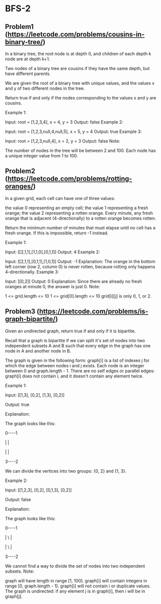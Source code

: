 # BFS-2

## Problem1 (https://leetcode.com/problems/cousins-in-binary-tree/)
In a binary tree, the root node is at depth 0, and children of each depth k node are at depth k+1.

Two nodes of a binary tree are cousins if they have the same depth, but have different parents.

We are given the root of a binary tree with unique values, and the values x and y of two different nodes in the tree.

Return true if and only if the nodes corresponding to the values x and y are cousins.

Example 1:


Input: root = [1,2,3,4], x = 4, y = 3
Output: false
Example 2:


Input: root = [1,2,3,null,4,null,5], x = 5, y = 4
Output: true
Example 3:



Input: root = [1,2,3,null,4], x = 2, y = 3
Output: false
Note:

The number of nodes in the tree will be between 2 and 100.
Each node has a unique integer value from 1 to 100.

## Problem2 (https://leetcode.com/problems/rotting-oranges/)
In a given grid, each cell can have one of three values:

the value 0 representing an empty cell;
the value 1 representing a fresh orange;
the value 2 representing a rotten orange.
Every minute, any fresh orange that is adjacent (4-directionally) to a rotten orange becomes rotten.

Return the minimum number of minutes that must elapse until no cell has a fresh orange.  If this is impossible, return -1 instead.

Example 1:



Input: [[2,1,1],[1,1,0],[0,1,1]]
Output: 4
Example 2:

Input: [[2,1,1],[0,1,1],[1,0,1]]
Output: -1
Explanation:  The orange in the bottom left corner (row 2, column 0) is never rotten, because rotting only happens 4-directionally.
Example 3:

Input: [[0,2]]
Output: 0
Explanation:  Since there are already no fresh oranges at minute 0, the answer is just 0.
Note:

1 <= grid.length <= 10
1 <= grid[0].length <= 10
grid[i][j] is only 0, 1, or 2.

## Problem3 (https://leetcode.com/problems/is-graph-bipartite/)
Given an undirected graph, return true if and only if it is bipartite.

Recall that a graph is bipartite if we can split it's set of nodes into two independent subsets A and B such that every edge in the graph has one node in A and another node in B.

The graph is given in the following form: graph[i] is a list of indexes j for which the edge between nodes i and j exists.  Each node is an integer between 0 and graph.length - 1.  There are no self edges or parallel edges: graph[i] does not contain i, and it doesn't contain any element twice.

Example 1:

Input: [[1,3], [0,2], [1,3], [0,2]]

Output: true

Explanation: 

The graph looks like this:

0----1

|    |

|    |

3----2

We can divide the vertices into two groups: {0, 2} and {1, 3}.

Example 2:

Input: [[1,2,3], [0,2], [0,1,3], [0,2]]

Output: false

Explanation: 

The graph looks like this:

0----1

| \  |

|  \ |

3----2

We cannot find a way to divide the set of nodes into two independent subsets.
Note:

graph will have length in range [1, 100].
graph[i] will contain integers in range [0, graph.length - 1].
graph[i] will not contain i or duplicate values.
The graph is undirected: if any element j is in graph[i], then i will be in graph[j].
